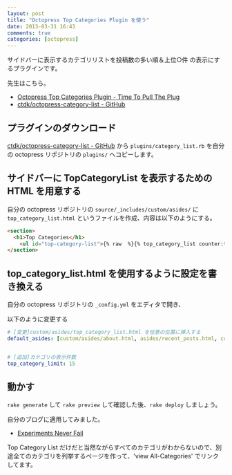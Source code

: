 ```yaml
---
layout: post
title: "Octopress Top Categories Plugin を使う"
date: 2013-03-31 16:43
comments: true
categories: [octopress]
---
```

サイドバーに表示するカテゴリリストを投稿数の多い順＆上位○件 の表示にするプラグインです。
<!--more-->
先生はこちら。

* [Octopress Top Categories Plugin - Time To Pull The Plug](http://time.to.pullthepl.ug/blog/2012/8/20/octopress-top-categories-plugin)
* [ctdk/octopress-category-list - GitHub](https://github.com/ctdk/octopress-category-list)


## プラグインのダウンロード
[ctdk/octopress-category-list - GitHub](https://github.com/ctdk/octopress-category-list) から ``plugins/category_list.rb`` を自分の octopress リポジトリの ``plugins/`` へコピーします。


## サイドバーに TopCategoryList を表示するための HTML を用意する
自分の octopress リポジトリの ``source/_includes/custom/asides/`` に ``top_category_list.html`` というファイルを作成、内容は以下のようにする。

```html top_category_list.html
<section>
  <h1>Top Categories</h1>
    <ul id="top-category-list">{% raw  %}{% top_category_list counter:true %}{% endraw %}</ul>
</section>
```

## top_category_list.html を使用するように設定を書き換える
自分の octopress リポジトリの ``_config.yml`` をエディタで開き、

以下のように変更する

```yml _config.yml
# [変更]custom/asides/top_category_list.html を任意の位置に挿入する
default_asides: [custom/asides/about.html, asides/recent_posts.html, custom/asides/top_category_list.html]


# [追加]カテゴリの表示件数
top_category_limit: 15
```

## 動かす

``rake generate`` して ``rake preview`` して確認した後、``rake deploy`` しましょう。


自分のブログに適用してみました。
 
* [Experiments Never Fail](http://amay077.github.com/)

Top Category List だけだと当然ながらすべてのカテゴリがわからないので、別途全てのカテゴリを列挙するページを作って、'view All-Categories' でリンクしてます。
